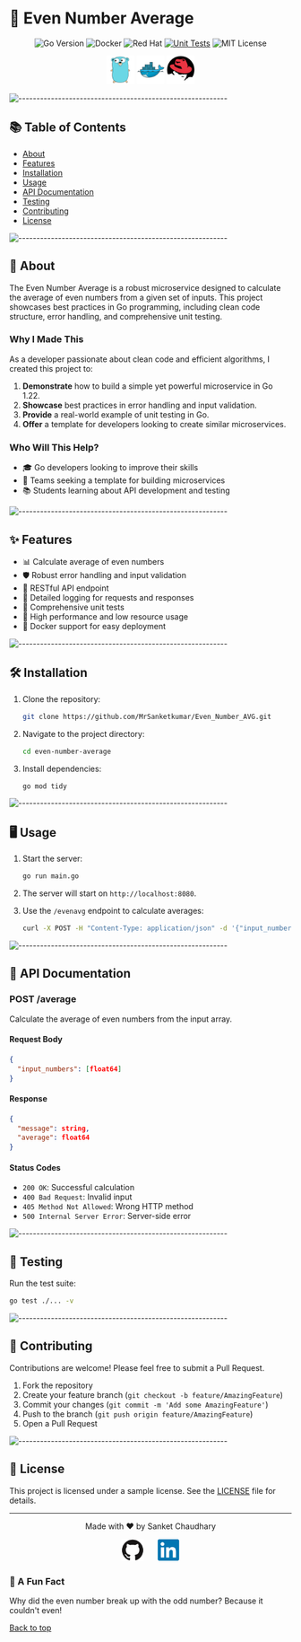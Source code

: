 # 🧮 Even Number Average

<div align="center">

![Go Version](https://img.shields.io/badge/Go-1.22-00ADD8?style=for-the-badge&logo=go&logoColor=white)
![Docker](https://img.shields.io/badge/Docker-Ready-2496ED?style=for-the-badge&logo=docker&logoColor=white)
![Red Hat](https://img.shields.io/badge/Red%20Hat-Compatible-EE0000?style=for-the-badge&logo=red-hat&logoColor=white)
[![Unit Tests](https://img.shields.io/badge/Unit%20Tests-Passing-4CAF50?style=for-the-badge&logo=checkmarx&logoColor=white)](https://github.com/yourusername/even-number-average/actions)
![MIT License](https://img.shields.io/badge/License-MIT-yellow.svg?style=for-the-badge)


<img src="https://raw.githubusercontent.com/devicons/devicon/master/icons/go/go-original.svg" alt="Go" width="50" height="50"/>
<img src="https://raw.githubusercontent.com/devicons/devicon/master/icons/docker/docker-original.svg" alt="Docker" width="50" height="50"/>
<img src="https://raw.githubusercontent.com/devicons/devicon/master/icons/redhat/redhat-original.svg" alt="Red Hat" width="50" height="50"/>
</div>

![----------------------------------------------------------](https://raw.githubusercontent.com/andreasbm/readme/master/assets/lines/rainbow.png)

## 📚 Table of Contents

- [About](#-about)
- [Features](#-features)
- [Installation](#-installation)
- [Usage](#-usage)
- [API Documentation](#-api-documentation)
- [Testing](#-testing)
- [Contributing](#-contributing)
- [License](#-license)

![----------------------------------------------------------](https://raw.githubusercontent.com/andreasbm/readme/master/assets/lines/rainbow.png)

## 🚀 About

The Even Number Average is a robust microservice designed to calculate the average of even numbers from a given set of inputs. This project showcases best practices in Go programming, including clean code structure, error handling, and comprehensive unit testing.

### Why I Made This

As a developer passionate about clean code and efficient algorithms, I created this project to:

1. **Demonstrate** how to build a simple yet powerful microservice in Go 1.22.
2. **Showcase** best practices in error handling and input validation.
3. **Provide** a real-world example of unit testing in Go.
4. **Offer** a template for developers looking to create similar microservices.

### Who Will This Help?

- 🎓 Go developers looking to improve their skills
- 💼 Teams seeking a template for building microservices
- 📚 Students learning about API development and testing

![----------------------------------------------------------](https://raw.githubusercontent.com/andreasbm/readme/master/assets/lines/rainbow.png)

## ✨ Features

- 📊 Calculate average of even numbers
- 🛡️ Robust error handling and input validation
- 🔄 RESTful API endpoint
- 📝 Detailed logging for requests and responses
- 🧪 Comprehensive unit tests
- 🎯 High performance and low resource usage
- 🐳 Docker support for easy deployment

![----------------------------------------------------------](https://raw.githubusercontent.com/andreasbm/readme/master/assets/lines/rainbow.png)

## 🛠️ Installation

1. Clone the repository:
   ```bash
   git clone https://github.com/MrSanketkumar/Even_Number_AVG.git
   ```

2. Navigate to the project directory:
   ```bash
   cd even-number-average
   ```

3. Install dependencies:
   ```bash
   go mod tidy
   ```

![----------------------------------------------------------](https://raw.githubusercontent.com/andreasbm/readme/master/assets/lines/rainbow.png)

## 🖥️ Usage

1. Start the server:
   ```bash
   go run main.go
   ```

2. The server will start on `http://localhost:8080`.

3. Use the `/evenavg` endpoint to calculate averages:
   ```bash
   curl -X POST -H "Content-Type: application/json" -d '{"input_numbers": [1, 2, 3, 4, 5, 6]}' http://localhost:8080/evenavg
   ```

![----------------------------------------------------------](https://raw.githubusercontent.com/andreasbm/readme/master/assets/lines/rainbow.png)

## 📘 API Documentation

### POST /average

Calculate the average of even numbers from the input array.

#### Request Body

```json
{
  "input_numbers": [float64]
}
```

#### Response

```json
{
  "message": string,
  "average": float64
}
```

#### Status Codes

- `200 OK`: Successful calculation
- `400 Bad Request`: Invalid input
- `405 Method Not Allowed`: Wrong HTTP method
- `500 Internal Server Error`: Server-side error

![----------------------------------------------------------](https://raw.githubusercontent.com/andreasbm/readme/master/assets/lines/rainbow.png)

## 🧪 Testing

Run the test suite:

```bash
go test ./... -v
```

![----------------------------------------------------------](https://raw.githubusercontent.com/andreasbm/readme/master/assets/lines/rainbow.png)

## 🤝 Contributing

Contributions are welcome! Please feel free to submit a Pull Request.

1. Fork the repository
2. Create your feature branch (`git checkout -b feature/AmazingFeature`)
3. Commit your changes (`git commit -m 'Add some AmazingFeature'`)
4. Push to the branch (`git push origin feature/AmazingFeature`)
5. Open a Pull Request

![----------------------------------------------------------](https://raw.githubusercontent.com/andreasbm/readme/master/assets/lines/rainbow.png)

## 📄 License

This project is licensed under a sample license. See the [LICENSE](LICENSE) file for details.

---

<div align="center">
<p>Made with ❤️ by Sanket Chaudhary </p>
<p>
  <a href="https://github.com/MrSanketkumar" target="_blank" style="text-decoration:none;margin-right:20px;">
    <img src="https://raw.githubusercontent.com/devicons/devicon/master/icons/github/github-original.svg" width="40" height="40" alt="GitHub">
  </a>
  <a href="https://www.linkedin.com/in/sanketChaudhary/" target="_blank" style="text-decoration:none;">
    <img src="https://raw.githubusercontent.com/devicons/devicon/master/icons/linkedin/linkedin-original.svg" width="40" height="40" alt="LinkedIn">
  </a>
</p>
</div>

### 🌟 A Fun Fact

Why did the even number break up with the odd number? Because it couldn't even!

[Back to top](#top)
